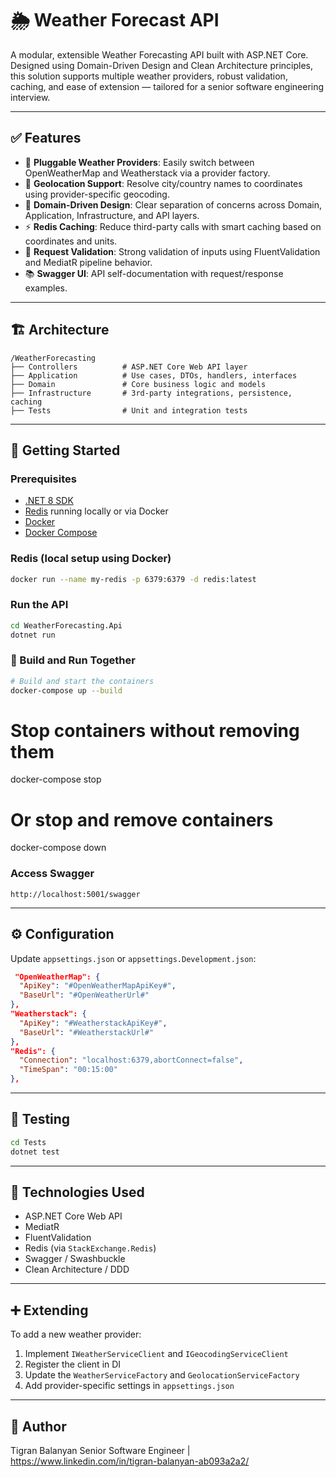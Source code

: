 # 🌦️ Weather Forecast API

A modular, extensible Weather Forecasting API built with ASP.NET Core. Designed using Domain-Driven Design and Clean Architecture principles, this solution supports multiple weather providers, robust validation, caching, and ease of extension — tailored for a senior software engineering interview.

---

## ✅ Features

- 🔌 **Pluggable Weather Providers**: Easily switch between OpenWeatherMap and Weatherstack via a provider factory.
- 🧭 **Geolocation Support**: Resolve city/country names to coordinates using provider-specific geocoding.
- 🧠 **Domain-Driven Design**: Clear separation of concerns across Domain, Application, Infrastructure, and API layers.
- ⚡ **Redis Caching**: Reduce third-party calls with smart caching based on coordinates and units.
- 🧪 **Request Validation**: Strong validation of inputs using FluentValidation and MediatR pipeline behavior.
- 📚 **Swagger UI**: API self-documentation with request/response examples.

---

## 🏗️ Architecture

```
/WeatherForecasting
├── Controllers          # ASP.NET Core Web API layer
├── Application          # Use cases, DTOs, handlers, interfaces
├── Domain               # Core business logic and models
├── Infrastructure       # 3rd-party integrations, persistence, caching
├── Tests                # Unit and integration tests
```

---

## 🚀 Getting Started

### Prerequisites

- [.NET 8 SDK](https://dotnet.microsoft.com/download)
- [Redis](https://redis.io/) running locally or via Docker
- [Docker](https://www.docker.com/)
- [Docker Compose](https://docs.docker.com/compose/)

### Redis (local setup using Docker)

```bash
docker run --name my-redis -p 6379:6379 -d redis:latest
```

### Run the API

```bash
cd WeatherForecasting.Api
dotnet run
```

### 🔧 Build and Run Together

```bash
# Build and start the containers
docker-compose up --build
```

# Stop containers without removing them
docker-compose stop

# Or stop and remove containers
docker-compose down

### Access Swagger

```
http://localhost:5001/swagger
```

---

## ⚙️ Configuration

Update `appsettings.json` or `appsettings.Development.json`:

```json
 "OpenWeatherMap": {
  "ApiKey": "#OpenWeatherMapApiKey#",
  "BaseUrl": "#OpenWeatherUrl#"
},
"Weatherstack": {
  "ApiKey": "#WeatherstackApiKey#",
  "BaseUrl": "#WeatherstackUrl#"
},
"Redis": {
  "Connection": "localhost:6379,abortConnect=false",
  "TimeSpan": "00:15:00"
},
```

---

## 🧪 Testing

```bash
cd Tests
dotnet test
```

---

## 🧰 Technologies Used

- ASP.NET Core Web API
- MediatR
- FluentValidation
- Redis (via `StackExchange.Redis`)
- Swagger / Swashbuckle
- Clean Architecture / DDD

---

## ➕ Extending

To add a new weather provider:

1. Implement `IWeatherServiceClient` and `IGeocodingServiceClient`
2. Register the client in DI
3. Update the `WeatherServiceFactory` and `GeolocationServiceFactory`
4. Add provider-specific settings in `appsettings.json`

---

## 👤 Author

Tigran Balanyan
Senior Software Engineer | https://www.linkedin.com/in/tigran-balanyan-ab093a2a2/

